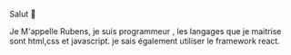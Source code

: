 Salut 👋

Je M'appelle Rubens, je suis programmeur , les langages que je maitrise sont html,css et javascript. je sais également utiliser le framework react.
